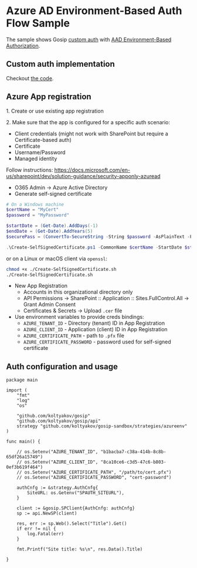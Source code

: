 # Azure AD Environment-Based Auth Flow Sample

The sample shows Gosip [custom auth](https://go.spflow.com/auth/custom-auth) with [AAD Environment-Based Authorization](https://docs.microsoft.com/en-us/azure/developer/go/azure-sdk-authorization#use-environment-based-authentication).

## Custom auth implementation

Checkout [the code](./azureenv.go).

## Azure App registration

1\. Create or use existing app registration

2\. Make sure that the app is configured for a specific auth scenario:
- Client credentials (might not work with SharePoint but require a Certificate-based auth)
- Certificate
- Username/Password
- Managed identity

Follow instructions: https://docs.microsoft.com/en-us/sharepoint/dev/solution-guidance/security-apponly-azuread

- O365 Admin -> Azure Active Directory
- Generate self-signed certificate

```powershell
# On a Windows machine
$certName = "MyCert"
$password = "MyPassword"

$startDate = (Get-Date).AddDays(-1)
$endDate = (Get-Date).AddYears(5)
$securePass = (ConvertTo-SecureString -String $password -AsPlainText -Force)

.\Create-SelfSignedCertificate.ps1 -CommonName $certName -StartDate $startDate -EndDate $endDate -Password $securePass
```

or on a Linux or macOS client via `openssl`:

```bash
chmod +x ./Create-SelfSignedCertificate.sh
./Create-SelfSignedCertificate.sh
```

- New App Registration
	- Accounts in this organizational directory only
	- API Permissions -> SharePoint :: Application :: Sites.FullControl.All -> Grant Admin Consent
	- Certificates & Secrets -> Upload `.cer` file
- Use environment variables to provide creds bindings:
	- `AZURE_TENANT_ID` - Directory (tenant) ID in App Registration
	- `AZURE_CLIENT_ID` - Application (client) ID in App Registration
	- `AZURE_CERTIFICATE_PATH` - path to `.pfx` file
	- `AZURE_CERTIFICATE_PASSWORD` - password used for self-signed certificate

## Auth configuration and usage

```golang
package main

import (
	"fmt"
	"log"
	"os"

	"github.com/koltyakov/gosip"
	"github.com/koltyakov/gosip/api"
	strategy "github.com/koltyakov/gosip-sandbox/strategies/azureenv"
)

func main() {

	// os.Setenv("AZURE_TENANT_ID", "b1bacba7-c38a-414b-8c8b-65df26a15749")
	// os.Setenv("AZURE_CLIENT_ID", "8ca10ce6-c3d5-47c6-b803-0ef3b619f464")
	// os.Setenv("AZURE_CERTIFICATE_PATH", "/path/to/cert.pfx")
	// os.Setenv("AZURE_CERTIFICATE_PASSWORD", "cert-password")

	authCnfg := &strategy.AuthCnfg{
		SiteURL: os.Getenv("SPAUTH_SITEURL"),
	}

	client := &gosip.SPClient{AuthCnfg: authCnfg}
	sp := api.NewSP(client)

	res, err := sp.Web().Select("Title").Get()
	if err != nil {
		log.Fatal(err)
	}

	fmt.Printf("Site title: %s\n", res.Data().Title)

}
```
